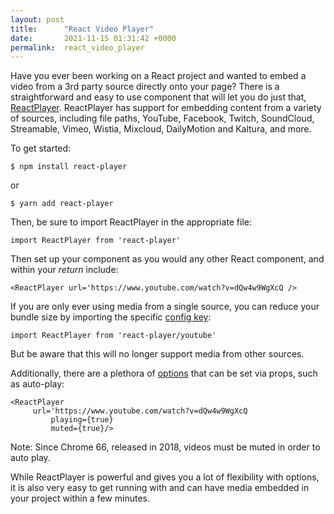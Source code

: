 ```yaml
---
layout: post
title:      "React Video Player"
date:       2021-11-15 01:31:42 +0000
permalink:  react_video_player
---
```



Have you ever been working on a React project and wanted to embed a video from a 3rd party source directly onto your page? There is a straightforward and easy to use component that will let you do just that, [ReactPlayer](https://github.com/CookPete/react-player). ReactPlayer has support for embedding content from a variety of sources, including file paths, YouTube, Facebook, Twitch, SoundCloud, Streamable, Vimeo, Wistia, Mixcloud, DailyMotion and Kaltura, and more. 

To get started:

```
$ npm install react-player
```
or
```
$ yarn add react-player
```

Then, be sure to import ReactPlayer in the appropriate file:

```
import ReactPlayer from 'react-player'
```

Then set up your component as you would any other React component, and within your *return* include:

```
<ReactPlayer url='https://www.youtube.com/watch?v=dQw4w9WgXcQ />
```

If you are only ever using media from a single source, you can reduce your bundle size by importing the specific [config key](https://github.com/CookPete/react-player#config-prop):

```
import ReactPlayer from 'react-player/youtube'
```
But be aware that this will no longer support media from other sources.

Additionally, there are a plethora of [options](https://github.com/CookPete/react-player#props) that can be set via props, such as auto-play:

```
<ReactPlayer
     url='https://www.youtube.com/watch?v=dQw4w9WgXcQ
		 playing={true}
		 muted={true}/>
```
Note: Since Chrome 66, released in 2018, videos must be muted in order to auto play.

While ReactPlayer is powerful and gives you a lot of flexibility with options, it is also very easy to get running with and can have media embedded in your project within a few minutes.


